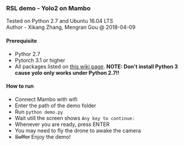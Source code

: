 ### RSL demo - Yolo2 on Mambo
Tested on Python 2.7 and Ubuntu 16.04 LTS  
Author - Xikang Zhang, Mengran Gou @ 2018-04-09

#### Prerequisite
- Pythor 2.7
- Pytorch 3.1 or higher
- All packages listed on [this wiki page](https://github.com/amymcgovern/pyparrot/wiki/Installing-pyparrot). **NOTE: Don't install Python 3 cause yolo only works under Python 2.7!!**

#### How to run
- Connect Mambo with wifi 
- Enter the path of the demo folder
- Run `python demo.py`
- Wait utill the screen shows `Any key to continue:`
- Whenever you are ready, press ENTER
- You may need to fly the drone to awake the camera
- ~~Suffer~~ Enjoy the demo!



